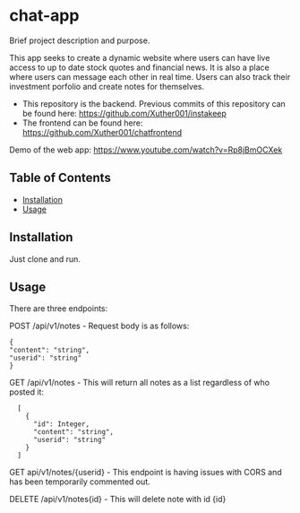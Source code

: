 # chat-app

Brief project description and purpose.

This app seeks to create a dynamic website where users can have live access to up to date stock quotes and financial news.
It is also a place where users can message each other in real time. Users can also track their investment porfolio and
create notes for themselves.

- This repository is the backend.
 Previous commits of this repository can be found here: https://github.com/Xuther001/instakeep
- The frontend can be found here: https://github.com/Xuther001/chatfrontend

Demo of the web app: https://www.youtube.com/watch?v=Rp8jBmOCXek

## Table of Contents

- [Installation](#installation)
- [Usage](#usage)

## Installation

Just clone and run.

## Usage

There are three endpoints:

POST /api/v1/notes
    - Request body is as follows:
    
    {
    "content": "string",
    "userid": "string"
    }

GET /api/v1/notes
    - This will return all notes as a list regardless of who posted it:
      
      [
        {
          "id": Integer,
          "content": "string",
          "userid": "string"
        }
      ]

GET api/v1/notes/{userid}
    - This endpoint is having issues with CORS and has been temporarily commented out.

DELETE /api/v1/notes{id}
    - This will delete note with id {id}















